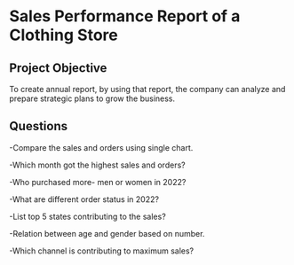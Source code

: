 # Sales Performance Report of a Clothing Store
## Project Objective
To create annual report, by using that report, the company can analyze and prepare strategic plans to grow the business.
## Questions
-Compare the sales and orders using single chart.

-Which month got the highest sales and orders?

-Who purchased more- men or women in 2022?

-What are different order status in 2022?

-List top 5 states contributing to the sales?

-Relation between age and gender based on number.

-Which channel is contributing to maximum sales?
